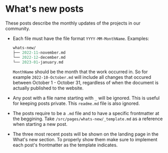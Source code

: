 # What's new posts

These posts describe the monthly updates of the projects in our community.

-   Each file must have the file format `YYYY-MM-MonthName`. Examples:

    ```graphql
    whats-new/
    ├── 2022-11-november.md
    └── 2022-12-december.md
    └── 2023-01-january.md
    ```

    `MonthName` should be the month that the work occurred in. So for example `2022-10-October.md` will include all changes that occured between October 1 - October 31, regardless of when the document is actually published to the website.

-   Any post with a file name starting with `_` will be ignored. This is useful for keeping posts private. This `readme.md` file is also ignored.

-   The posts require to be a `.md` file and to have a specific frontmatter at the beggining. Take `/src/pages/whats-new/_template.md` as a reference when starting a new post.

-   The three most recent posts will be shown on the landing page in the What's new section. To properly show them make sure to implement each post's frontmatter as the template indicates.
